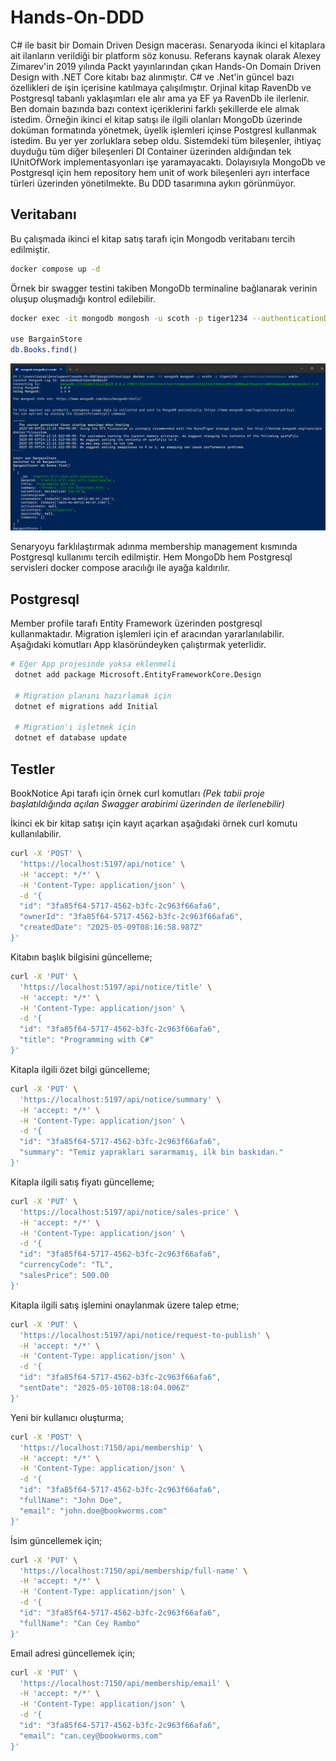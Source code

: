 # Hands-On-DDD

C# ile basit bir Domain Driven Design macerası. Senaryoda ikinci el kitaplara ait ilanların verildiği bir platform söz konusu. Referans kaynak olarak Alexey Zimarev'in 2019 yılında Packt yayınlarından çıkan Hands-On Domain Driven Design with .NET Core kitabı baz alınmıştır. C# ve .Net'in güncel bazı özellikleri de işin içerisine katılmaya çalışılmıştır. Orjinal kitap RavenDb ve Postgresql tabanlı yaklaşımları ele alır ama ya EF ya RavenDb ile ilerlenir. Ben domain bazında bazı context içeriklerini farklı şekillerde ele almak istedim. Örneğin ikinci el kitap satışı ile ilgili olanları MongoDb üzerinde doküman formatında yönetmek, üyelik işlemleri içinse Postgresl kullanmak istedim. Bu yer yer zorluklara sebep oldu. Sistemdeki tüm bileşenler, ihtiyaç duyduğu tüm diğer bileşenleri DI Container üzerinden aldığından tek IUnitOfWork implementasyonları işe yaramayacaktı. Dolayısıyla MongoDb ve Postgresql için hem repository hem unit of work bileşenleri ayrı interface türleri üzerinden yönetilmekte. Bu DDD tasarımına aykırı görünmüyor.

## Veritabanı

Bu çalışmada ikinci el kitap satış tarafı için Mongodb veritabanı tercih edilmiştir.

```bash
docker compose up -d
```

Örnek bir swagger testini takiben MongoDb terminaline bağlanarak verinin oluşup oluşmadığı kontrol edilebilir.

```bash
docker exec -it mongodb mongosh -u scoth -p tiger1234 --authenticationDatabase admin

use BargainStore
db.Books.find()
```

![Mongo Db Runtime](MongoDbRuntime.png)

Senaryoyu farklılaştırmak adınma membership management kısmında Postgresql kullanımı tercih edilmiştir. Hem MongoDb hem Postgresql servisleri docker compose aracılığı ile ayağa kaldırılır.

## Postgresql

Member profile tarafı Entity Framework üzerinden postgresql kullanmaktadır. Migration işlemleri için ef aracından yararlanılabilir. Aşağıdaki komutları App klasöründeyken çalıştırmak yeterlidir.

```bash
# Eğer App projesinde yoksa eklenmeli
 dotnet add package Microsoft.EntityFrameworkCore.Design

 # Migration planını hazırlamak için
 dotnet ef migrations add Initial

 # Migration'ı işletmek için
 dotnet ef database update
 ```

## Testler

BookNotice Api tarafı için örnek curl komutları _(Pek tabii proje başlatıldığında açılan Swagger arabirimi üzerinden de ilerlenebilir)_

İkinci ek bir kitap satışı için kayıt açarkan aşağıdaki örnek curl komutu kullanılabilir.

```bash
curl -X 'POST' \
  'https://localhost:5197/api/notice' \
  -H 'accept: */*' \
  -H 'Content-Type: application/json' \
  -d '{
  "id": "3fa85f64-5717-4562-b3fc-2c963f66afa6",
  "ownerId": "3fa85f64-5717-4562-b3fc-2c963f66afa6",
  "createdDate": "2025-05-09T08:16:58.987Z"
}'
```

Kitabın başlık bilgisini güncelleme;

```bash
curl -X 'PUT' \
  'https://localhost:5197/api/notice/title' \
  -H 'accept: */*' \
  -H 'Content-Type: application/json' \
  -d '{
  "id": "3fa85f64-5717-4562-b3fc-2c963f66afa6",
  "title": "Programming with C#"
}'
```

Kitapla ilgili özet bilgi güncelleme;

```bash
curl -X 'PUT' \
  'https://localhost:5197/api/notice/summary' \
  -H 'accept: */*' \
  -H 'Content-Type: application/json' \
  -d '{
  "id": "3fa85f64-5717-4562-b3fc-2c963f66afa6",
  "summary": "Temiz yaprakları sararmamış, ilk bin baskıdan."
}'
```

Kitapla ilgili satış fiyatı güncelleme;

```bash
curl -X 'PUT' \
  'https://localhost:5197/api/notice/sales-price' \
  -H 'accept: */*' \
  -H 'Content-Type: application/json' \
  -d '{
  "id": "3fa85f64-5717-4562-b3fc-2c963f66afa6",
  "currencyCode": "TL",
  "salesPrice": 500.00
}'
```

Kitapla ilgili satış işlemini onaylanmak üzere talep etme;

```bash
curl -X 'PUT' \
  'https://localhost:5197/api/notice/request-to-publish' \
  -H 'accept: */*' \
  -H 'Content-Type: application/json' \
  -d '{
  "id": "3fa85f64-5717-4562-b3fc-2c963f66afa6",
  "sentDate": "2025-05-10T08:18:04.006Z"
}'
```

Yeni bir kullanıcı oluşturma;

```bash
curl -X 'POST' \
  'https://localhost:7150/api/membership' \
  -H 'accept: */*' \
  -H 'Content-Type: application/json' \
  -d '{
  "id": "3fa85f64-5717-4562-b3fc-2c963f66afa6",
  "fullName": "John Doe",
  "email": "john.doe@bookworms.com"
}'
```

İsim güncellemek için;

```bash
curl -X 'PUT' \
  'https://localhost:7150/api/membership/full-name' \
  -H 'accept: */*' \
  -H 'Content-Type: application/json' \
  -d '{
  "id": "3fa85f64-5717-4562-b3fc-2c963f66afa6",
  "fullName": "Can Cey Rambo"
}'
```

Email adresi güncellemek için;

```bash
curl -X 'PUT' \
  'https://localhost:7150/api/membership/email' \
  -H 'accept: */*' \
  -H 'Content-Type: application/json' \
  -d '{
  "id": "3fa85f64-5717-4562-b3fc-2c963f66afa6",
  "email": "can.cey@bookworms.com"
}'
```
